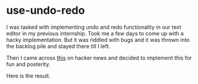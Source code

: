 # use-undo-redo

I was tasked with implementing undo and redo functionality in our text editor in my previous internship. Took me a few days to come up with a hacky implementation. But it was riddled with bugs and it was thrown into the backlog pile and stayed there till I left.

Then I came across [this](https://blog.julik.nl/2025/03/a-tiny-undo-stack) on hacker news and decided to implement this for fun and posterity.

Here is the result.

